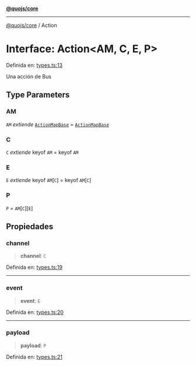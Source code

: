 [**@quojs/core**](../README.md)

***

[@quojs/core](../README.md) / Action

# Interface: Action\<AM, C, E, P\>

Definida en: [types.ts:13](https://github.com/quojs/quojs/blob/77e60321cd9a639207281caa83e9258935b2bfc1/packages/core/src/types.ts#L13)

Una acción de Bus

## Type Parameters

### AM

`AM` *extiende* [`ActionMapBase`](../type-aliases/ActionMapBase.md) = [`ActionMapBase`](../type-aliases/ActionMapBase.md)

### C

`C` *extiende* keyof `AM` = keyof `AM`

### E

`E` *extiende* keyof `AM`\[`C`\] = keyof `AM`\[`C`\]

### P

`P` = `AM`\[`C`\]\[`E`\]

## Propiedades

### channel

> **channel**: `C`

Definida en: [types.ts:19](https://github.com/quojs/quojs/blob/77e60321cd9a639207281caa83e9258935b2bfc1/packages/core/src/types.ts#L19)

***

### event

> **event**: `E`

Definida en: [types.ts:20](https://github.com/quojs/quojs/blob/77e60321cd9a639207281caa83e9258935b2bfc1/packages/core/src/types.ts#L20)

***

### payload

> **payload**: `P`

Definida en: [types.ts:21](https://github.com/quojs/quojs/blob/77e60321cd9a639207281caa83e9258935b2bfc1/packages/core/src/types.ts#L21)
